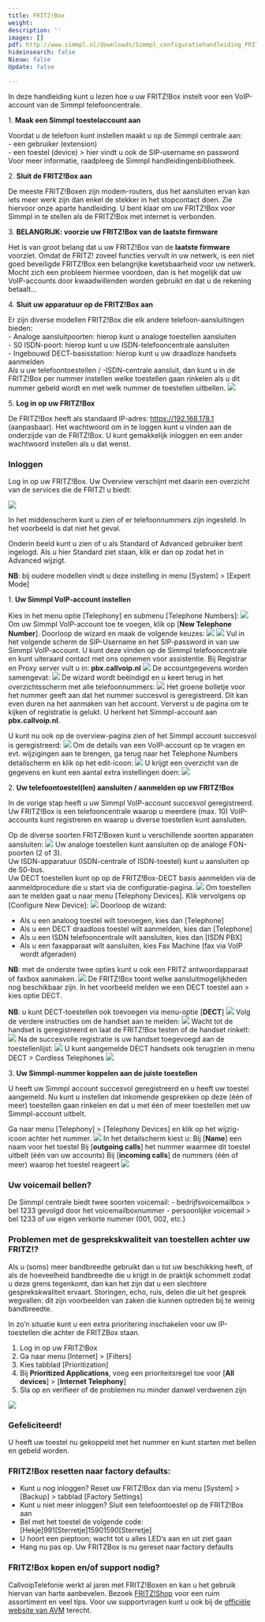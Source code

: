 ```yaml
---
title: FRITZ!Box
weight: 
description: ''
images: []
pdf: http://www.simmpl.nl/downloads/Simmpl_configuratiehandleiding_FRITZBox.pdf
hideinsearch: false
Nieuw: false
Update: false

---
```

In deze handleiding kunt u lezen hoe u uw FRITZ!Box instelt voor een VoIP-account van de Simmpl telefooncentrale.

1\. **Maak een Simmpl toestelaccount aan**

Voordat u de telefoon kunt instellen maakt u op de Simmpl centrale aan:   
\- een gebruiker (extension)   
\- een toestel (device) > hier vindt u ook de SIP-username en password   
Voor meer informatie, raadpleeg de Simmpl handleidingenbibliotheek.

2\. **Sluit de FRITZ!Box aan**

De meeste FRITZ!Boxen zijn modem-routers, dus het aansluiten ervan kan iets meer werk zijn dan enkel de stekker in het stopcontact doen. Zie hiervoor onze aparte handleiding. U bent klaar om uw FRITZ!Box voor Simmpl in te stellen als de FRITZ!Box met internet is verbonden.

3\. **BELANGRIJK: voorzie uw FRITZ!Box van de laatste firmware**

Het is van groot belang dat u uw FRITZ!Box van de **laatste firmware** voorziet. Omdat de FRITZ! zoveel functies vervult in uw netwerk, is een niet goed beveiligde FRITZ!Box een belangrijke kwetsbaarheid voor uw netwerk. Mocht zich een probleem hiermee voordoen, dan is het mogelijk dat uw VoIP-accounts door kwaadwillenden worden gebruikt en dat u de rekening betaalt…

4\. **Sluit uw apparatuur op de FRITZ!Box aan**

Er zijn diverse modellen FRITZ!Box die elk andere telefoon-aansluitingen bieden:   
\- Analoge aansluitpoorten: hierop kunt u analoge toestellen aansluiten   
\- S0 ISDN-poort: hierop kunt u uw ISDN-telefooncentrale aansluiten   
\- Ingebouwd DECT-basisstation: hierop kunt u uw draadloze handsets aanmelden   
Als u uw telefoontoestellen / -ISDN-centrale aansluit, dan kunt u in de FRITZ!Box per nummer instellen welke toestellen gaan rinkelen als u dit nummer gebeld wordt en met welk nummer de toestellen uitbellen. ![](https://res.cloudinary.com/callvoip/image/upload/v1564736007/fritzbox-1_n33fkz.png)

5\. **Log in op uw FRITZ!Box**

De FRITZ!Box heeft als standaard IP-adres: https://192.168.178.1 (aanpasbaar). Het wachtwoord om in te loggen kunt u vinden aan de onderzijde van de FRITZ!Box. U kunt gemakkelijk inloggen en een ander wachtwoord instellen als u dat wenst.

<h3>Inloggen</h3>

Log in op uw FRITZ!Box. Uw Overview verschijnt met daarin een overzicht van de services die de FRITZ! u biedt:

![](https://res.cloudinary.com/callvoip/image/upload/v1564736442/fritzbox-2_fdh8ks.png)

In het middenscherm kunt u zien of er telefoonnummers zijn ingesteld. In het voorbeeld is dat niet het geval.

Onderin beeld kunt u zien of u als Standard of Advanced gebruiker bent ingelogd. Als u hier Standard ziet staan, klik er dan op zodat het in Advanced wijzigt.

**NB**: bij oudere modellen vindt u deze instelling in menu \[System\] > \[Expert Mode\]

1\. **Uw Simmpl VoIP-account instellen**

Kies in het menu optie \[Telephony\] en submenu \[Telephone Numbers\]: ![](https://res.cloudinary.com/callvoip/image/upload/v1564736694/fritzbox-3_iyweh8.png)
Om uw Simmpl VoIP-account toe te voegen, klik op \[**New Telephone Number**\].
Doorloop de wizard en maak de volgende keuzes:
![](https://res.cloudinary.com/callvoip/image/upload/v1564736827/fritzbox-4_xia9zw.png)
![](https://res.cloudinary.com/callvoip/image/upload/v1564736873/fritzbox-5_qasauc.png) Vul in het volgende scherm de SIP-Username en het SIP-password in van uw Simmpl VoIP-account. U kunt deze vinden op de Simmpl telefooncentrale en kunt uiteraard contact met ons opnemen voor assistentie. Bij Registrar en Proxy server vult u in: **pbx.callvoip.nl** ![](https://res.cloudinary.com/callvoip/image/upload/v1564736972/fritzbox-6_kzvtwg.png) De accountgegevens worden samengevat: ![](https://res.cloudinary.com/callvoip/image/upload/v1564737042/fritzbox-7_iqq1dj.png)
De wizard wordt beëindigd en u keert terug in het overzichtsscherm met alle telefoonnummers:
![](https://res.cloudinary.com/callvoip/image/upload/v1564737107/fritzbox-8_s3ceny.png)
Het groene bolletje voor het nummer geeft aan dat het nummer succesvol is geregistreerd. Dit kan even duren na het aanmaken van het account. Ververst u de pagina om te kijken of registratie is gelukt. U herkent het Simmpl-account aan **pbx.callvoip.nl**.

U kunt nu ook op de overview-pagina zien of het Simmpl account succesvol is geregistreerd:
![](https://res.cloudinary.com/callvoip/image/upload/v1564737218/fritzbox-9_mlkzvi.png)
Om de details van een VoIP-account op te vragen en evt. wijzigingen aan te brengen, ga terug naar het Telephone Numbers detailscherm en klik op het edit-icoon:
![](https://res.cloudinary.com/callvoip/image/upload/v1564737295/fritzbox-10_nv1hd0.png)
U krijgt een overzicht van de gegevens en kunt een aantal extra instellingen doen:
![](https://res.cloudinary.com/callvoip/image/upload/v1564737397/fritzbox-11_tnbiud.png)

2\. **Uw telefoontoestel(len) aansluiten / aanmelden op uw FRITZ!Box**

In de vorige stap heeft u uw Simmpl VoIP-account succesvol geregistreerd. Uw FRITZ!Box is een telefooncentrale waarop u meerdere (max. 10) VoIP-accounts kunt registreren en waarop u diverse toestellen kunt aansluiten.

Op de diverse soorten FRITZ!Boxen kunt u verschillende soorten apparaten aansluiten:
![](https://res.cloudinary.com/callvoip/image/upload/v1564737484/fritzbox-12_cwc6pe.png)
Uw analoge toestellen kunt aansluiten op de analoge FON-poorten (2 of 3).   
Uw ISDN-apparatuur (ISDN-centrale of ISDN-toestel) kunt u aansluiten op de S0-bus.   
Uw DECT toestellen kunt op op de FRITZ!Box-DECT basis aanmelden via de aanmeldprocedure die u start via de configuratie-pagina.
![](https://res.cloudinary.com/callvoip/image/upload/v1564737573/fritzbox-13_kyznvb.png)
Om toestellen aan te melden gaat u naar menu \[Telephony Devices\]. Klik vervolgens op \[Configure New Device\]:
![](https://res.cloudinary.com/callvoip/image/upload/v1564737638/fritzbox-14_u2dmul.png)
Doorloop de wizard:

* Als u een analoog toestel wilt toevoegen, kies dan \[Telephone\] 
* Als u een DECT draadloos toestel wilt aanmelden, kies dan \[Telephone\] 
* Als u een ISDN telefooncentrale wilt aansluiten, kies dan \[ISDN PBX\] 
* Als u een faxapparaat wilt aansluiten, kies Fax Machine (fax via VoIP wordt afgeraden)

**NB**: met de onderste twee opties kunt u ook een FRITZ antwoordapparaat of faxbox aanmaken.
![](https://res.cloudinary.com/callvoip/image/upload/v1564737774/fritzbox-15_u2stcx.png)
De FRITZ!Box toont welke aansluitmogelijkheden nog beschikbaar zijn.
In het voorbeeld melden we een DECT toestel aan > kies optie DECT.

**NB**: u kunt DECT-toestellen ook toevoegen via menu-optie \[**DECT**\]
![](https://res.cloudinary.com/callvoip/image/upload/v1564737902/fritzbox-16_gyueso.png)
Volg de verdere instructies om de handset aan te melden:
![](https://res.cloudinary.com/callvoip/image/upload/v1564737962/fritzbox-17_aitv4f.png)
Wacht tot de handset is geregistreerd en laat de FRITZ!Box testen of de handset rinkelt:
![](https://res.cloudinary.com/callvoip/image/upload/v1564738022/fritzbox-18_provbx.png)
Na de succesvolle registratie is uw handset toegevoegd aan de toestellenlijst:
![](https://res.cloudinary.com/callvoip/image/upload/v1564738083/fritzbox-19_kzvqgb.png)
U kunt aangemelde DECT handsets ook terugzien in menu DECT > Cordless Telephones
![](https://res.cloudinary.com/callvoip/image/upload/v1564738167/fritzbox-20_xzkxd4.png)

3\. **Uw Simmpl-nummer koppelen aan de juiste toestellen**

U heeft uw Simmpl account succesvol geregistreerd en u heeft uw toestel aangemeld. Nu kunt u instellen dat inkomende gesprekken op deze (één of meer) toestellen gaan rinkelen en dat u met één of meer toestellen met uw Simmpl-account uitbelt.

Ga naar menu \[Telephony\] > \[Telephony Devices\] en klik op het wijzig-icoon achter het nummer.
![](https://res.cloudinary.com/callvoip/image/upload/v1564738254/fritzbox-21_ic5t4b.png)
In het detailscherm kiest u:
Bij \[**Name**\] een naam voor het toestel
Bij \[**outgoing calls**\] het nummer waarmee dit toestel uitbelt (één van uw accounts)
Bij \[**incoming calls**\] de nummers (één of meer) waarop het toestel reageert
![](https://res.cloudinary.com/callvoip/image/upload/v1564738350/fritzbox-22_r46gmt.png)

<h3>Uw voicemail bellen?</h3>

De Simmpl centrale biedt twee soorten voicemail:
\- bedrijfsvoicemailbox > bel 1233 gevolgd door het voicemailboxnummer
\- persoonlijke voicemail > bel 1233 of uw eigen verkorte nummer (001, 002, etc.)

<h3>Problemen met de gesprekskwaliteit van toestellen achter uw FRITZ!?</h3>

Als u (soms) meer bandbreedte gebruikt dan u tot uw beschikking heeft, of als de hoeveelheid bandbreedte die u krijgt in de praktijk schommelt zodat u deze grens tegenkomt, dan kan het zijn dat u een slechtere gesprekskwaliteit ervaart. Storingen, echo, ruis, delen die uit het gesprek wegvallen: dit zijn voorbeelden van zaken die kunnen optreden bij te weinig bandbreedte.

In zo’n situatie kunt u een extra prioritering inschakelen voor uw IP-toestellen die achter de FRITZBox staan.

1. Log in op uw FRITZ!Box
2. Ga naar menu \[Internet\] > \[Filters\]
3. Kies tabblad \[Prioritization\]
4. Bij **Prioritized Applications**, voeg een prioriteitsregel toe voor \[**All devices**\] > \[**Internet Telephony**\]
5. Sla op en verifieer of de problemen nu minder danwel verdwenen zijn

![](https://res.cloudinary.com/callvoip/image/upload/v1564738971/fritzbox-23_qs0nxb.png)

<h3>Gefeliciteerd!</h3>

U heeft uw toestel nu gekoppeld met het nummer en kunt starten met bellen en gebeld worden.

<h3>FRITZ!Box resetten naar factory defaults:</h3>

* Kunt u nog inloggen? Reset uw FRITZ!Box dan via menu \[System\] > \[Backup\] > tabblad \[Factory Settings\]
* Kunt u niet meer inloggen? Sluit een telefoontoestel op de FRITZ!Box aan
* Bel met het toestel de volgende code: \[Hekje\]991\[Sterretje\]15901590\[Sterretje\]
* U hoort een pieptoon; wacht tot u alles LED’s aan en uit ziet gaan
* Hang nu pas op. Uw FRITZBox is nu gereset naar factory defaults

<h3>FRITZ!Box kopen en/of support nodig?</h3>

CallvoipTelefonie werkt al jaren met FRITZ!Boxen en kan u het gebruik hiervan van harte aanbevelen. Bezoek <a href="https://fritzshop.nl/" target="_blank">FRITZ!Shop</a> voor een ruim assortiment en veel tips. Voor uw supportvragen kunt u ook bij de <a href="[https://nl.avm.de/service/fritzbox/fritzbox-7490/knowledge-base/](https://nl.avm.de/service/fritzbox/fritzbox-7490/knowledge-base/)" target="_blank">officiële website van AVM</a> terecht.